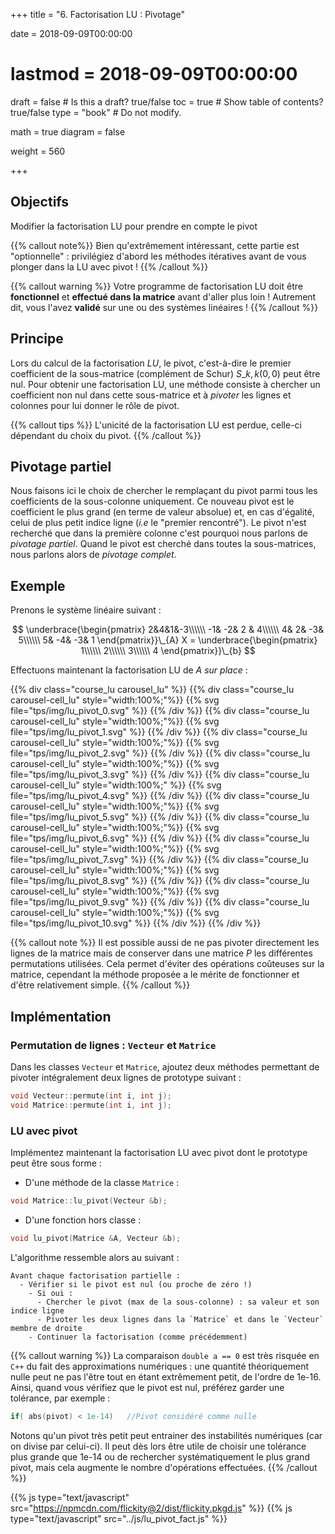 +++
title = "6. Factorisation LU : Pivotage"

date = 2018-09-09T00:00:00
# lastmod = 2018-09-09T00:00:00

draft = false  # Is this a draft? true/false
toc = true  # Show table of contents? true/false
type = "book"  # Do not modify.

math = true
diagram = false

weight = 560

+++

## Objectifs

Modifier la factorisation LU pour prendre en compte le pivot

{{% callout note%}}
Bien qu'extrêmement intéressant, cette partie est "optionnelle" : privilégiez d'abord les méthodes itératives avant de vous plonger dans la LU avec pivot !
{{% /callout %}}

{{% callout warning %}}
Votre programme de factorisation LU doit être **fonctionnel** et **effectué dans la matrice** avant d'aller plus loin ! Autrement dit, vous l'avez **validé** sur une ou des systèmes linéaires !
{{% /callout %}}

## Principe

Lors du calcul de la factorisation $LU$, le pivot, c'est-à-dire le premier coefficient de la sous-matrice (complément de Schur) $S\_{k,k}(0,0)$ peut être nul. Pour obtenir une factorisation LU, une méthode consiste à chercher un coefficient non nul dans cette sous-matrice et à *pivoter* les lignes et colonnes pour lui donner le rôle de pivot. 

{{% callout tips %}}
L'unicité de la factorisation LU est perdue, celle-ci dépendant du choix du pivot.
{{% /callout %}}

## Pivotage partiel 

Nous faisons ici le choix de chercher le remplaçant du pivot parmi tous les coefficients de la sous-colonne uniquement. Ce nouveau pivot est le coefficient le plus grand (en terme de valeur absolue) et, en cas d'égalité, celui de plus petit indice ligne (*i.e* le "premier rencontré"). Le pivot n'est recherché que dans la première colonne c'est pourquoi nous parlons de *pivotage partiel*. Quand le pivot est cherché dans toutes la sous-matrices, nous parlons alors de *pivotage complet*.


## Exemple


Prenons le système linéaire suivant :

$$
\underbrace{\begin{pmatrix}
  2&4&1&-3\\\\\\
 -1& -2&  2 & 4\\\\\\
  4&  2& -3&  5\\\\\\
  5& -4& -3& 1
 \end{pmatrix}}\_{A}
 X = 
 \underbrace{\begin{pmatrix}
 1\\\\\\ 2\\\\\\ 3\\\\\\ 4
 \end{pmatrix}}\_{b}
$$

Effectuons maintenant la factorisation LU de $A$  *sur place* :

{{% div class="course_lu carousel_lu" %}}
{{% div class="course_lu carousel-cell_lu" style="width:100%;"%}}
{{% svg file="tps/img/lu_pivot_0.svg" %}}
{{% /div %}}
{{% div class="course_lu carousel-cell_lu" style="width:100%;"%}}
{{% svg file="tps/img/lu_pivot_1.svg" %}}
{{% /div %}}
{{% div class="course_lu carousel-cell_lu" style="width:100%;"%}}
{{% svg file="tps/img/lu_pivot_2.svg" %}}
{{% /div %}}
{{% div class="course_lu carousel-cell_lu" style="width:100%;"%}}
{{% svg file="tps/img/lu_pivot_3.svg" %}}
{{% /div %}}
{{% div class="course_lu carousel-cell_lu" style="width:100%;" %}}
{{% svg file="tps/img/lu_pivot_4.svg" %}}
{{% /div %}}
{{% div class="course_lu carousel-cell_lu" style="width:100%;"%}}
{{% svg file="tps/img/lu_pivot_5.svg" %}}
{{% /div %}}
{{% div class="course_lu carousel-cell_lu" style="width:100%;"%}}
{{% svg file="tps/img/lu_pivot_6.svg" %}}
{{% /div %}}
{{% div class="course_lu carousel-cell_lu" style="width:100%;"%}}
{{% svg file="tps/img/lu_pivot_7.svg" %}}
{{% /div %}}
{{% div class="course_lu carousel-cell_lu" style="width:100%;"%}}
{{% svg file="tps/img/lu_pivot_8.svg" %}}
{{% /div %}}
{{% div class="course_lu carousel-cell_lu" style="width:100%;"%}}
{{% svg file="tps/img/lu_pivot_9.svg" %}}
{{% /div %}}
{{% div class="course_lu carousel-cell_lu" style="width:100%;"%}}
{{% svg file="tps/img/lu_pivot_10.svg" %}}
{{% /div %}}
{{% /div %}}


{{% callout note %}}
Il est possible aussi de ne pas pivoter directement les lignes de la matrice mais de conserver dans une matrice $P$ les différentes permutations utilisées. Cela permet d'éviter des opérations coûteuses sur la matrice, cependant la méthode proposée a le mérite de fonctionner et d'être relativement simple. 
{{% /callout %}}

## Implémentation



### Permutation de lignes : `Vecteur` et `Matrice`
Dans les classes `Vecteur` et `Matrice`, ajoutez deux méthodes permettant de pivoter intégralement deux lignes de prototype suivant :

```cpp
void Vecteur::permute(int i, int j);
void Matrice::permute(int i, int j);
```

### LU avec pivot

Implémentez maintenant la factorisation LU avec pivot dont le prototype peut être sous forme :

- D'une méthode de la classe `Matrice` :

```cpp
void Matrice::lu_pivot(Vecteur &b);
```

- D'une fonction hors classe :

```cpp
void lu_pivot(Matrice &A, Vecteur &b);
```
L'algorithme ressemble alors au suivant :

```
Avant chaque factorisation partielle :
  - Vérifier si le pivot est nul (ou proche de zéro !)
    - Si oui :
      - Chercher le pivot (max de la sous-colonne) : sa valeur et son indice ligne
      - Pivoter les deux lignes dans la `Matrice` et dans le `Vecteur` membre de droite
    - Continuer la factorisation (comme précédemment)
```

{{% callout warning %}}
La comparaison `double a == 0` est très risquée en `C++` du fait des approximations numériques : une quantité théoriquement nulle peut ne pas l'être tout en étant extrêmement petit, de l'ordre de 1e-16. Ainsi, quand vous vérifiez que le pivot est nul, préférez garder une tolérance, par exemple :

```cpp
if( abs(pivot) < 1e-14)   //Pivot considéré comme nulle
```

Notons qu'un pivot très petit peut entrainer des instabilités numériques (car on divise par celui-ci). Il peut dès lors être utile de choisir une tolérance plus grande que 1e-14 ou de rechercher systématiquement le plus grand pivot, mais cela augmente le nombre d'opérations effectuées.
{{% /callout %}}


{{% js type="text/javascript" src="https://npmcdn.com/flickity@2/dist/flickity.pkgd.js" %}}
{{% js type="text/javascript" src="../js/lu_pivot_fact.js" %}}

